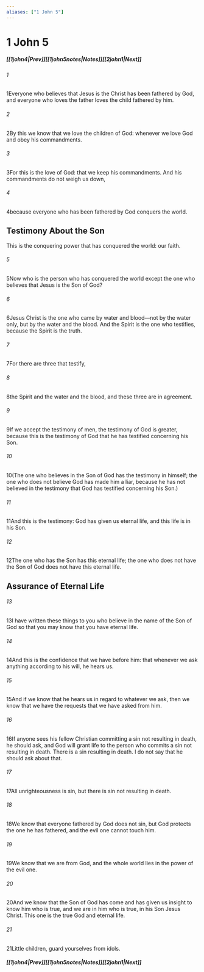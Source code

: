 ```yaml
---
aliases: ["1 John 5"]
---
```

# 1 John 5
##### <span class=arrow-left></span>[[1john4|Prev]]<span class=navigation-separator></span>[[1john5notes|Notes]]<span class=navigation-separator></span>[[2john1|Next]]<span class=arrow-right></span>
###### 1
<span class=verse-first>1</span>Everyone who believes that Jesus is the Christ has been fathered by God, and everyone who loves the father loves the child fathered by him.
###### 2
<span class=verse-body>2</span>By this we know that we love the children of God: whenever we love God and obey his commandments.
###### 3
<span class=verse-body>3</span>For this is the love of God: that we keep his commandments. And his commandments do not weigh us down,
###### 4
<span class=verse-body>4</span>because everyone who has been fathered by God conquers the world.
## Testimony About the Son
This is the conquering power that has conquered the world: our faith.
<div class=paragraph-break></div>

###### 5
<span class=verse-first>5</span>Now who is the person who has conquered the world except the one who believes that Jesus is the Son of God?
###### 6
<span class=verse-body>6</span>Jesus Christ is the one who came by water and blood—not by the water only, but by the water and the blood. And the Spirit is the one who testifies, because the Spirit is the truth.
###### 7
<span class=verse-body>7</span>For there are three that testify,
###### 8
<span class=verse-body>8</span>the Spirit and the water and the blood, and these three are in agreement.
###### 9
<span class=verse-body>9</span>If we accept the testimony of men, the testimony of God is greater, because this is the testimony of God that he has testified concerning his Son.
###### 10
<span class=verse-body>10</span>(The one who believes in the Son of God has the testimony in himself; the one who does not believe God has made him a liar, because he has not believed in the testimony that God has testified concerning his Son.)
###### 11
<span class=verse-body>11</span>And this is the testimony: God has given us eternal life, and this life is in his Son.
###### 12
<span class=verse-body>12</span>The one who has the Son has this eternal life; the one who does not have the Son of God does not have this eternal life.
## Assurance of Eternal Life
###### 13
<span class=verse-first>13</span>I have written these things to you who believe in the name of the Son of God so that you may know that you have eternal life.
###### 14
<span class=verse-body>14</span>And this is the confidence that we have before him: that whenever we ask anything according to his will, he hears us.
###### 15
<span class=verse-body>15</span>And if we know that he hears us in regard to whatever we ask, then we know that we have the requests that we have asked from him.
<div class=paragraph-break></div>

###### 16
<span class=verse-first>16</span>If anyone sees his fellow Christian committing a sin not resulting in death, he should ask, and God will grant life to the person who commits a sin not resulting in death. There is a sin resulting in death. I do not say that he should ask about that.
###### 17
<span class=verse-body>17</span>All unrighteousness is sin, but there is sin not resulting in death.
<div class=paragraph-break></div>

###### 18
<span class=verse-first>18</span>We know that everyone fathered by God does not sin, but God protects the one he has fathered, and the evil one cannot touch him.
###### 19
<span class=verse-body>19</span>We know that we are from God, and the whole world lies in the power of the evil one.
###### 20
<span class=verse-body>20</span>And we know that the Son of God has come and has given us insight to know him who is true, and we are in him who is true, in his Son Jesus Christ. This one is the true God and eternal life.
<div class=paragraph-break></div>

###### 21
<span class=verse-first>21</span>Little children, guard yourselves from idols.
##### <span class=arrow-left></span>[[1john4|Prev]]<span class=navigation-separator></span>[[1john5notes|Notes]]<span class=navigation-separator></span>[[2john1|Next]]<span class=arrow-right></span>